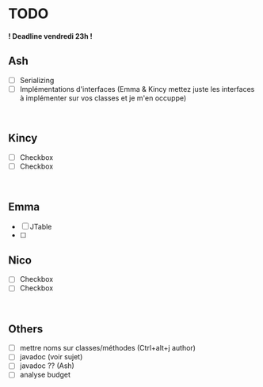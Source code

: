 # TODO

#### ! Deadline vendredi 23h !

## Ash

- [ ] Serializing
- [ ] Implémentations d'interfaces (Emma & Kincy mettez juste les interfaces à implémenter sur vos classes et je m'en occuppe)

<br>

## Kincy

- [ ] Checkbox
- [ ] Checkbox

<br>

## Emma

- [ ] JTable
- [ ] 

## Nico

- [ ] Checkbox
- [ ] Checkbox

<br>

## Others

- [ ] mettre noms sur classes/méthodes (Ctrl+alt+j author)
- [ ] javadoc (voir sujet)
- [ ] javadoc ?? (Ash)
- [ ] analyse budget
